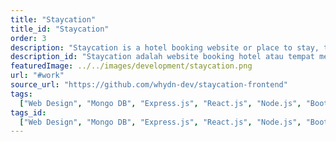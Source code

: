 ```yaml
---
title: "Staycation"
title_id: "Staycation"
order: 3
description: "Staycation is a hotel booking website or place to stay, this website is a method of learning MERN stack from the buildwithangga.com class."
description_id: "Staycation adalah website booking hotel atau tempat menginap, website ini menggunakan MERN teknologi dari kelas buildwithangga.com."
featuredImage: ../../images/development/staycation.png
url: "#work"
source_url: "https://github.com/whydn-dev/staycation-frontend"
tags:
  ["Web Design", "Mongo DB", "Express.js", "React.js", "Node.js", "Bootstrap"]
tags_id:
  ["Web Design", "Mongo DB", "Express.js", "React.js", "Node.js", "Bootstrap"]
---
```

